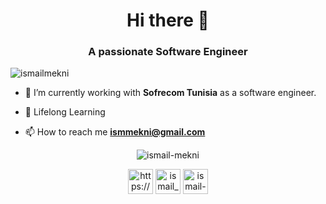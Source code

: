 

<h1 align="center">Hi there 👋</h1>
<h3 align="center">A passionate Software Engineer</h3>

<p align="left"> <img src="https://komarev.com/ghpvc/?username=Ismail-Mekni" alt="ismailmekni" /> </p>

- 🔭 I’m currently working with **Sofrecom Tunisia** as a software engineer.

- 🌱 Lifelong Learning

- 📫 How to reach me **ismmekni@gmail.com**

<p align="center"> 
  <img src="https://github-readme-stats.vercel.app/api?username=Ismail-Mekni&show_icons=true" alt="ismail-mekni" />
</p>

<p align="center">
<a href=https://www.linkedin.com/in/ismail-mekni-9a43b8141/" target="blank"><img align="center" src="https://cdn.jsdelivr.net/npm/simple-icons@3.0.1/icons/linkedin.svg" alt="https://www.linkedin.com/in/ismail-mekni-9a43b8141/" height="40" width="40" /></a>
<a href="https://twitter.com/ismail_mekni" target="blank"><img align="center" src="https://cdn.jsdelivr.net/npm/simple-icons@3.0.1/icons/twitter.svg" alt="ismail_mekni" height="40" width="40" /></a>
  <a href="https://stackoverflow.com/users/8947430/ismail" target="blank"><img align="center" src="https://cdn.jsdelivr.net/npm/simple-icons@3.0.1/icons/stackoverflow.svg" alt="ismail-mekni" height="40" width="40" /></a>

</p>
